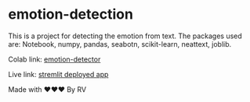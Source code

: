 # emotion-detection
This is a project for detecting the emotion from text. The packages used are: Notebook, numpy, pandas, seabotn, scikit-learn, neattext, joblib.

Colab link: [emotion-detector](https://colab.research.google.com/drive/1hx7MKCQf0vWjt1xERz1c5VxjVN9hdhWX?usp=sharing)

Live link: [stremlit deployed app](https://emotion-detection-rrv.streamlit.app/)

Made with ❤️❤️❤️ By RV



